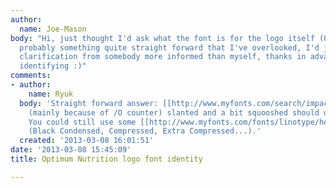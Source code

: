 ```yaml
---
author:
  name: Joe-Mason
body: "Hi, just thought I'd ask what the font is for the logo itself (ON)\r\n\r\nhttps://sportandsupplements.com/product_images/uploaded_images/Optimum_Nutrition.jpg\r\n\r\nIt's
  probably something quite straight forward that I've overlooked, I'd just like some
  clarification from somebody more informed than myself, thanks in advance. Happy
  identifying :)"
comments:
- author:
    name: Ryuk
  body: 'Straight forward answer: [[http://www.myfonts.com/search/impact|Impact]]/[[http://www.myfonts.com/search/haettenschweiler|Haettenschweiler]]
    (mainly because of /O counter) slanted and a bit squooshed should do the job.
    You could still use some [[http://www.myfonts.com/fonts/linotype/helvetica|Helvetica]]
    (Black Condensed, Compressed, Extra Compressed...).'
  created: '2013-03-08 16:01:51'
date: '2013-03-08 15:45:09'
title: Optimum Nutrition logo font identity

---
```

